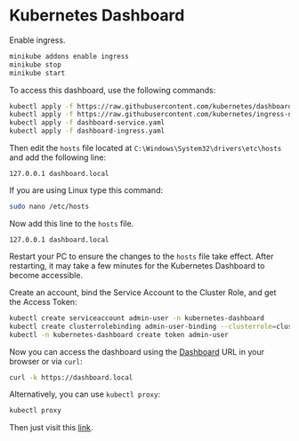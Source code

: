 # Kubernetes Dashboard

Enable ingress.

```bash
minikube addons enable ingress
minikube stop
minikube start

```

To access this dashboard, use the following commands:

```bash
kubectl apply -f https://raw.githubusercontent.com/kubernetes/dashboard/v2.7.0/aio/deploy/recommended.yaml
kubectl apply -f https://raw.githubusercontent.com/kubernetes/ingress-nginx/main/deploy/static/provider/cloud/deploy.yaml
kubectl apply -f dashboard-service.yaml
kubectl apply -f dashboard-ingress.yaml

```

Then edit the `hosts` file located at `C:\Windows\System32\drivers\etc\hosts` and add the following line:

```plaintext
127.0.0.1 dashboard.local
```

If you are using Linux type this command:

```bash
sudo nano /etc/hosts

```

Now add this line to the `hosts` file.

```plaintext
127.0.0.1 dashboard.local
```

Restart your PC to ensure the changes to the `hosts` file take effect. After restarting, it may take a few minutes for the Kubernetes Dashboard to become accessible.

Create an account, bind the Service Account to the Cluster Role, and get the Access Token:

```sh
kubectl create serviceaccount admin-user -n kubernetes-dashboard
kubectl create clusterrolebinding admin-user-binding --clusterrole=cluster-admin --serviceaccount=kubernetes-dashboard:admin-user
kubectl -n kubernetes-dashboard create token admin-user

```

Now you can access the dashboard using the [Dashboard](https://dashboard.local) URL in your browser or via `curl`:

```bash
curl -k https://dashboard.local

```

Alternatively, you can use `kubectl proxy`:

```sh
kubectl proxy

```

Then just visit this [link](http://localhost:8001/api/v1/namespaces/kubernetes-dashboard/services/https:kubernetes-dashboard:/proxy/).
